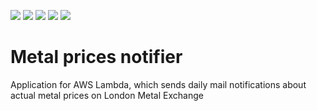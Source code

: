 [![](https://img.shields.io/badge/Java-21-blue)](/pom.xml)
[![](https://img.shields.io/badge/Spring%20Boot-3.4.4-blue)](/pom.xml)
[![](https://img.shields.io/badge/Testcontainers-1.20.6-blue)](/pom.xml)
[![](https://img.shields.io/badge/Maven-3.9.9-blue)](https://img.shields.io/badge/maven-v3.9.9-blue)
[![](https://img.shields.io/badge/License-MIT-blue.svg)](https://opensource.org/licenses/MIT)

# Metal prices notifier
Application for AWS Lambda, which sends daily mail notifications about actual metal prices on London Metal Exchange
